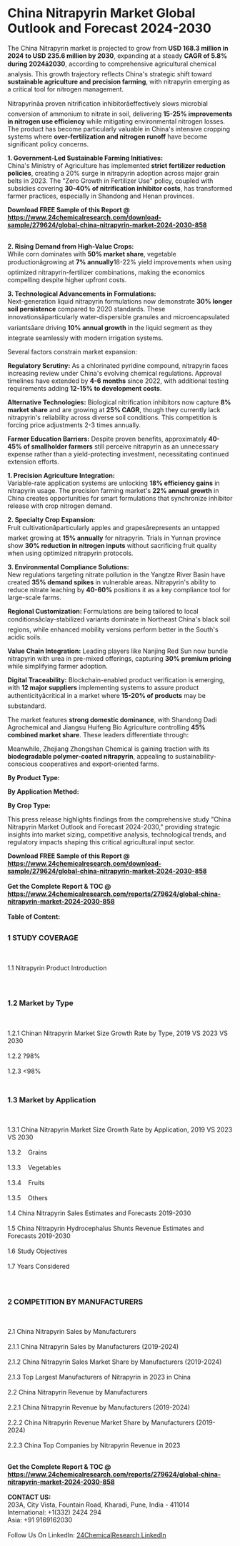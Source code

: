 <h1>China Nitrapyrin Market Global Outlook and Forecast 2024-2030</h1><p>The China Nitrapyrin market is projected to grow from <strong>USD 168.3 million in 2024 to USD 235.6 million by 2030</strong>, expanding at a steady <strong>CAGR of 5.8% during 2024â2030</strong>, according to comprehensive agricultural chemical analysis. This growth trajectory reflects China's strategic shift toward <strong>sustainable agriculture and precision farming</strong>, with nitrapyrin emerging as a critical tool for nitrogen management.</p><p>Nitrapyrinâa proven nitrification inhibitorâeffectively slows microbial conversion of ammonium to nitrate in soil, delivering <strong>15-25% improvements in nitrogen use efficiency</strong> while mitigating environmental nitrogen losses. The product has become particularly valuable in China's intensive cropping systems where <strong>over-fertilization and nitrogen runoff</strong> have become significant policy concerns.</p><p><strong>1. Government-Led Sustainable Farming Initiatives:</strong><br>
China's Ministry of Agriculture has implemented <strong>strict fertilizer reduction policies</strong>, creating a 20% surge in nitrapyrin adoption across major grain belts in 2023. The "Zero Growth in Fertilizer Use" policy, coupled with subsidies covering <strong>30-40% of nitrification inhibitor costs</strong>, has transformed farmer practices, especially in Shandong and Henan provinces.</p><div><b>Download FREE Sample of this Report @ 
            <a href="https://www.24chemicalresearch.com/download-sample/279624/global-china-nitrapyrin-market-2024-2030-858">
            https://www.24chemicalresearch.com/download-sample/279624/global-china-nitrapyrin-market-2024-2030-858</a></b></div><br><p><strong>2. Rising Demand from High-Value Crops:</strong><br>
While corn dominates with <strong>50% market share</strong>, vegetable productionâgrowing at <strong>7% annually</strong>18-22% yield improvements when using optimized nitrapyrin-fertilizer combinations, making the economics compelling despite higher upfront costs.</p><p><strong>3. Technological Advancements in Formulations:</strong><br>
Next-generation liquid nitrapyrin formulations now demonstrate <strong>30% longer soil persistence</strong> compared to 2020 standards. These innovationsâparticularly water-dispersible granules and microencapsulated variantsâare driving <strong>10% annual growth</strong> in the liquid segment as they integrate seamlessly with modern irrigation systems.</p><p>Several factors constrain market expansion:</p><p><strong>Regulatory Scrutiny:</strong> As a chlorinated pyridine compound, nitrapyrin faces increasing review under China's evolving chemical regulations. Approval timelines have extended by <strong>4-6 months</strong> since 2022, with additional testing requirements adding <strong>12-15% to development costs</strong>.</p><p><strong>Alternative Technologies:</strong> Biological nitrification inhibitors now capture <strong>8% market share</strong> and are growing at <strong>25% CAGR</strong>, though they currently lack nitrapyrin's reliability across diverse soil conditions. This competition is forcing price adjustments 2-3 times annually.</p><p><strong>Farmer Education Barriers:</strong> Despite proven benefits, approximately <strong>40-45% of smallholder farmers</strong> still perceive nitrapyrin as an unnecessary expense rather than a yield-protecting investment, necessitating continued extension efforts.</p><p><strong>1. Precision Agriculture Integration:</strong><br>
Variable-rate application systems are unlocking <strong>18% efficiency gains</strong> in nitrapyrin usage. The precision farming market's <strong>22% annual growth</strong> in China creates opportunities for smart formulations that synchronize inhibitor release with crop nitrogen demand.</p><p><strong>2. Specialty Crop Expansion:</strong><br>
Fruit cultivationâparticularly apples and grapesârepresents an untapped market growing at <strong>15% annually</strong> for nitrapyrin. Trials in Yunnan province show <strong>30% reduction in nitrogen inputs</strong> without sacrificing fruit quality when using optimized nitrapyrin protocols.</p><p><strong>3. Environmental Compliance Solutions:</strong><br>
New regulations targeting nitrate pollution in the Yangtze River Basin have created <strong>35% demand spikes</strong> in vulnerable areas. Nitrapyrin's ability to reduce nitrate leaching by <strong>40-60%</strong> positions it as a key compliance tool for large-scale farms.</p><p><strong>Regional Customization:</strong> Formulations are being tailored to local conditionsâclay-stabilized variants dominate in Northeast China's black soil regions, while enhanced mobility versions perform better in the South's acidic soils.</p><p><strong>Value Chain Integration:</strong> Leading players like Nanjing Red Sun now bundle nitrapyrin with urea in pre-mixed offerings, capturing <strong>30% premium pricing</strong> while simplifying farmer adoption.</p><p><strong>Digital Traceability:</strong> Blockchain-enabled product verification is emerging, with <strong>12 major suppliers</strong> implementing systems to assure product authenticityâcritical in a market where <strong>15-20% of products</strong> may be substandard.</p><p>The market features <strong>strong domestic dominance</strong>, with Shandong Dadi Agrochemical and Jiangsu Huifeng Bio Agriculture controlling <strong>45% combined market share</strong>. These leaders differentiate through:</p><p>Meanwhile, Zhejiang Zhongshan Chemical is gaining traction with its <strong>biodegradable polymer-coated nitrapyrin</strong>, appealing to sustainability-conscious cooperatives and export-oriented farms.</p><p><strong>By Product Type:</strong></p><p><strong>By Application Method:</strong></p><p><strong>By Crop Type:</strong></p><p>This press release highlights findings from the comprehensive study "China Nitrapyrin Market Outlook and Forecast 2024-2030," providing strategic insights into market sizing, competitive analysis, technological trends, and regulatory impacts shaping this critical agricultural input sector.</p><div><b>Download FREE Sample of this Report @ 
            <a href="https://www.24chemicalresearch.com/download-sample/279624/global-china-nitrapyrin-market-2024-2030-858">
            https://www.24chemicalresearch.com/download-sample/279624/global-china-nitrapyrin-market-2024-2030-858</a></b></div><br><div><b>Get the Complete Report & TOC @ 
            <a href="https://www.24chemicalresearch.com/reports/279624/global-china-nitrapyrin-market-2024-2030-858">
            https://www.24chemicalresearch.com/reports/279624/global-china-nitrapyrin-market-2024-2030-858</a></b></div><br>
            <b>Table of Content:</b><p><h2><span style="font-size:16px"><strong>1 STUDY COVERAGE</strong></span></h2><br />
<p>1.1 Nitrapyrin Product Introduction</p><br />
<h2><span style="font-size:16px"><strong>1.2 Market by Type</strong></span></h2><br />
<p>1.2.1 Chinan Nitrapyrin Market Size Growth Rate by Type, 2019 VS 2023 VS 2030<br /><br />
1.2.2 ?98%&nbsp;&nbsp; &nbsp;<br /><br />
1.2.3 <98%<br /><br />
<h2><span style="font-size:16px"><strong>1.3 Market by Application</strong></span></h2><br />
<p>1.3.1 China Nitrapyrin Market Size Growth Rate by Application, 2019 VS 2023 VS 2030<br /><br />
1.3.2&nbsp;&nbsp; &nbsp;Grains<br /><br />
1.3.3&nbsp;&nbsp; &nbsp;Vegetables<br /><br />
1.3.4&nbsp;&nbsp; &nbsp;Fruits<br /><br />
1.3.5&nbsp;&nbsp; &nbsp;Others<br /><br />
1.4 China Nitrapyrin Sales Estimates and Forecasts 2019-2030<br /><br />
1.5 China Nitrapyrin Hydrocephalus Shunts Revenue Estimates and Forecasts 2019-2030<br /><br />
1.6 Study Objectives<br /><br />
1.7 Years Considered</p><br />
<h2><span style="font-size:16px"><strong>2 COMPETITION BY MANUFACTURERS</strong></span></h2><br />
<p>2.1 China Nitrapyrin Sales by Manufacturers<br /><br />
2.1.1 China Nitrapyrin Sales by Manufacturers (2019-2024)<br /><br />
2.1.2 China Nitrapyrin Sales Market Share by Manufacturers (2019-2024)<br /><br />
2.1.3 Top Largest Manufacturers of Nitrapyrin in 2023 in China<br /><br />
2.2 China Nitrapyrin Revenue by Manufacturers<br /><br />
2.2.1 China Nitrapyrin Revenue by Manufacturers (2019-2024)<br /><br />
2.2.2 China Nitrapyrin Revenue Market Share by Manufacturers (2019-2024)<br /><br />
2.2.3 China Top Companies by Nitrapyrin Revenue in 2023<br /><br />
</p><div><b>Get the Complete Report & TOC @ 
            <a href="https://www.24chemicalresearch.com/reports/279624/global-china-nitrapyrin-market-2024-2030-858">
            https://www.24chemicalresearch.com/reports/279624/global-china-nitrapyrin-market-2024-2030-858</a></b></div><br><b>CONTACT US:</b><br>
            203A, City Vista, Fountain Road, Kharadi, Pune, India - 411014<br>
            International: +1(332) 2424 294<br>
            Asia: +91 9169162030 <br><br>
            Follow Us On LinkedIn: <a href="https://www.linkedin.com/company/24chemicalresearch/">24ChemicalResearch LinkedIn</a>